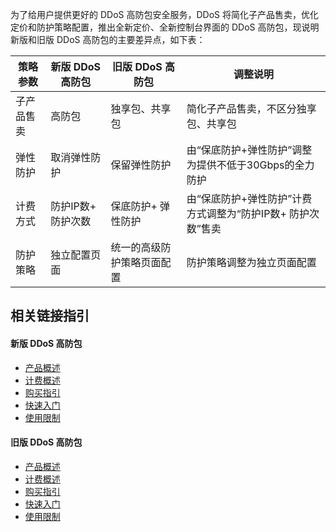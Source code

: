 为了给用户提供更好的 DDoS 高防包安全服务，DDoS 将简化子产品售卖，优化定价和防护策略配置，推出全新定价、全新控制台界面的 DDoS 高防包，现说明新版和旧版 DDoS 高防包的主要差异点，如下表：

| 策略参数       | 新版 DDoS 高防包    | 旧版 DDoS 高防包| 调整说明                                                     |
| ------------ | ------------ | -------- | ------------------------------------------------------------ |
| 子产品售卖 | 高防包 | 独享包、共享包 | 简化子产品售卖，不区分独享包、共享包 |
| 弹性防护 | 取消弹性防护 | 保留弹性防护 | 由“保底防护+弹性防护”调整为提供不低于30Gbps的全力防护 |
| 计费方式 | 防护IP数+ 防护次数 | 保底防护+ 弹性防护  | 由“保底防护+弹性防护”计费方式调整为“防护IP数+ 防护次数”售卖|
| 防护策略 | 独立配置页面     | 统一的高级防护策略页面配置   | 防护策略调整为独立页面配置 |

## 相关链接指引
#### 新版 DDoS 高防包
- [产品概述](https://cloud.tencent.com/document/product/1021/43890)
- [计费概述](https://cloud.tencent.com/document/product/1021/43893)
- [购买指引](https://cloud.tencent.com/document/product/1021/43894)
- [快速入门](https://cloud.tencent.com/document/product/1021/43898)
- [使用限制](https://cloud.tencent.com/document/product/1021/43899)


#### 旧版 DDoS 高防包
- [产品概述](https://cloud.tencent.com/document/product/1021/31469)
- [计费概述](https://cloud.tencent.com/document/product/1021/31478)
- [购买指引](https://cloud.tencent.com/document/product/1021/31479)
- [快速入门](https://cloud.tencent.com/document/product/1021/31463)
- [使用限制](https://cloud.tencent.com/document/product/1021/31484)
